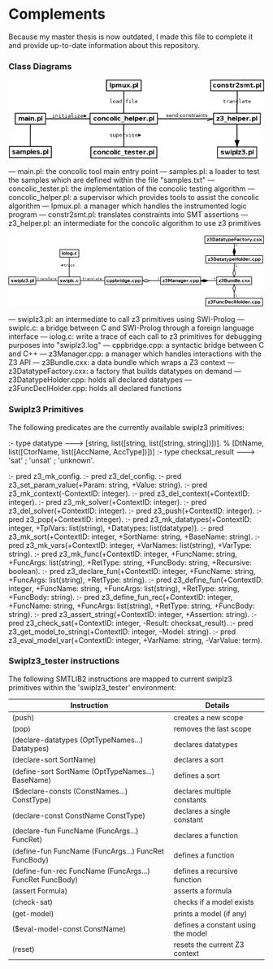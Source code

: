 # Complements

Because my master thesis is now outdated, I made this file to complete it and provide up-to-date information about this repository.

### Class Diagrams

![Concolic Tool Diagram](concolic_tool_diagram.png)

— main.pl: the concolic tool main entry point
— samples.pl: a loader to test the samples which are defined within the file "samples.txt"
— concolic_tester.pl: the implementation of the concolic testing algorithm
— concolic_helper.pl: a supervisor which provides tools to assist the concolic algorithm
— lpmux.pl: a manager which handles the instrumented logic program
— constr2smt.pl: translates constraints into SMT assertions
— z3_helper.pl: an intermediate for the concolic algorithm to use z3 primitives

![Swiplz3 Diagram](swiplz3_diagram.png)

— swiplz3.pl: an intermediate to call z3 primitives using SWI-Prolog
— swiplc.c: a bridge between C and SWI-Prolog through a foreign language interface
— iolog.c: write a trace of each call to z3 primitives for debugging purposes into "swiplz3.log"
— cppbridge.cpp: a syntactic bridge between C and C++
— z3Manager.cpp: a manager which handles interactions with the Z3 API
— z3Bundle.cxx: a data bundle which wraps a Z3 context
— z3DatatypeFactory.cxx: a factory that builds datatypes on demand
— z3DatatypeHolder.cpp: holds all declared datatypes
— z3FuncDeclHolder.cpp: holds all declared functions

### Swiplz3 Primitives

The following predicates are the currently available swiplz3 primitives:

:- type datatype ---> [string, list([string, list([string, string])])]. % [DtName, list([CtorName, list([AccName, AccType])])]
:- type checksat_result ---> 'sat' ; 'unsat' ; 'unknown'.

:- pred z3_mk_config.
:- pred z3_del_config.
:- pred z3_set_param_value(+Param: string, +Value: string).
:- pred z3_mk_context(-ContextID: integer).
:- pred z3_del_context(+ContextID: integer).
:- pred z3_mk_solver(+ContextID: integer).
:- pred z3_del_solver(+ContextID: integer).
:- pred z3_push(+ContextID: integer).
:- pred z3_pop(+ContextID: integer).
:- pred z3_mk_datatypes(+ContextID: integer, +TplVars: list(string), +Datatypes: list(datatype)).
:- pred z3_mk_sort(+ContextID: integer, +SortName: string, +BaseName: string).
:- pred z3_mk_vars(+ContextID: integer, +VarNames: list(string), +VarType: string).
:- pred z3_mk_func(+ContextID: integer, +FuncName: string, +FuncArgs: list(string), +RetType: string, +FuncBody: string, +Recursive: boolean).
:- pred z3_declare_fun(+ContextID: integer, +FuncName: string, +FuncArgs: list(string), +RetType: string).
:- pred z3_define_fun(+ContextID: integer, +FuncName: string, +FuncArgs: list(string), +RetType: string, +FuncBody: string).
:- pred z3_define_fun_rec(+ContextID: integer, +FuncName: string, +FuncArgs: list(string), +RetType: string, +FuncBody: string).
:- pred z3_assert_string(+ContextID: integer, +Assertion: string).
:- pred z3_check_sat(+ContextID: integer, -Result: checksat_result).
:- pred z3_get_model_to_string(+ContextID: integer, -Model: string).
:- pred z3_eval_model_var(+ContextID: integer, +VarName: string, -VarValue: term).

### Swiplz3_tester instructions

The following SMTLIB2 instructions are mapped to current swiplz3 primitives within the 'swiplz3_tester' environment:

| Instruction | Details |
| --- | --- |
| (push) | creates a new scope |
| (pop) | removes the last scope |
| (declare-datatypes (OptTypeNames...) Datatypes) | declares datatypes |
| (declare-sort SortName) | declares a sort |
| (define-sort SortName (OptTypeNames...) BaseName) | defines a sort |
| ($declare-consts (ConstNames...) ConstType) | declares multiple constants |
| (declare-const ConstName ConstType) | declares a single constant |
| (declare-fun FuncName (FuncArgs...) FuncRet) | declares a function |
| (define-fun FuncName (FuncArgs...) FuncRet FuncBody) | defines a function |
| (define-fun-rec FuncName (FuncArgs...) FuncRet FuncBody) | defines a recursive function |
| (assert Formula) | asserts a formula |
| (check-sat) | checks if a model exists |
| (get-model) | prints a model (if any) |
| ($eval-model-const ConstName) | defines a constant using the model |
| (reset) | resets the current Z3 context |